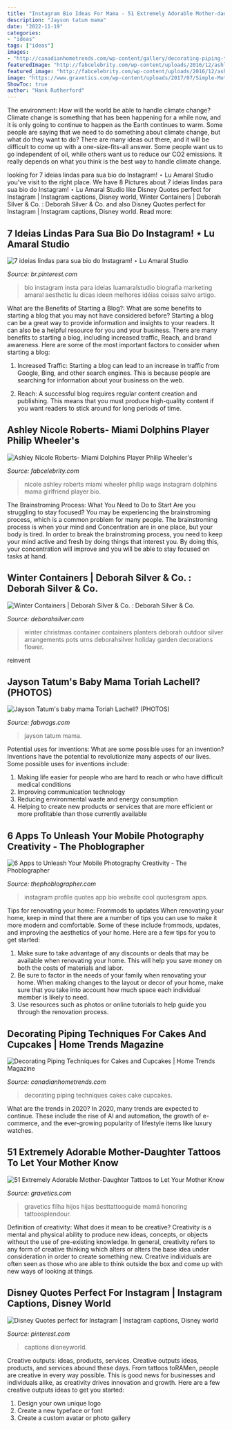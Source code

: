 ```yaml
---
title: "Instagram Bio Ideas For Mama - 51 Extremely Adorable Mother-daughter Tattoos To Let Your Mother Know"
description: "Jayson tatum mama"
date: "2022-11-19"
categories:
- "ideas"
tags: ["ideas"]
images:
- "http://canadianhometrends.com/wp-content/gallery/decorating-piping-techniques-for-cakes-and-cupcakes/cake-piping.jpg"
featuredImage: "http://fabcelebrity.com/wp-content/uploads/2016/12/ashley-nicole-roberts-miami-wags-5.jpg"
featured_image: "http://fabcelebrity.com/wp-content/uploads/2016/12/ashley-nicole-roberts-miami-wags-5.jpg"
image: "https://www.gravetics.com/wp-content/uploads/2017/07/Simple-Mother-And-Daughter-Black-Tattoo.jpg"
ShowToc: true
author: "Hank Rutherford"
---
```



The environment: How will the world be able to handle climate change?
Climate change is something that has been happening for a while now, and it is only going to continue to happen as the Earth continues to warm. Some people are saying that we need to do something about climate change, but what do they want to do? There are many ideas out there, and it will be difficult to come up with a one-size-fits-all answer. Some people want us to go independent of oil, while others want us to reduce our CO2 emissions. It really depends on what you think is the best way to handle climate change.

	

		
looking for 7 ideias lindas para sua bio do Instagram! ⋆ Lu Amaral Studio you've visit to the right place. We have 8 Pictures about 7 ideias lindas para sua bio do Instagram! ⋆ Lu Amaral Studio like Disney Quotes perfect for Instagram | Instagram captions, Disney world, Winter Containers | Deborah Silver &amp; Co. : Deborah Silver &amp; Co. and also Disney Quotes perfect for Instagram | Instagram captions, Disney world. Read more:
		
    
## 7 Ideias Lindas Para Sua Bio Do Instagram! ⋆ Lu Amaral Studio

<img loading=lazy src="https://i.pinimg.com/736x/4d/40/c2/4d40c2a4184934c2ad6776238b52c109.jpg" onerror="this.onerror=null;this.src='https://tse3.mm.bing.net/th?id=OIP.DcGqHOJlhY9s5Cg2IJtdPgHaLG&amp;pid=15.1';" alt="7 ideias lindas para sua bio do Instagram! ⋆ Lu Amaral Studio">

_Source: br.pinterest.com_

>bio instagram insta para ideias luamaralstudio biografia marketing amaral aesthetic lu dicas ideen melhores idéias coisas salvo artigo. 

	

What are the Benefits of Starting a Blog?: What are some benefits to starting a blog that you may not have considered before?
Starting a blog can be a great way to provide information and insights to your readers. It can also be a helpful resource for you and your business. There are many benefits to starting a blog, including increased traffic, Reach, and brand awareness. Here are some of the most important factors to consider when starting a blog: 
1. Increased Traffic: Starting a blog can lead to an increase in traffic from Google, Bing, and other search engines. This is because people are searching for information about your business on the web. 

2. Reach: A successful blog requires regular content creation and publishing. This means that you must produce high-quality content if you want readers to stick around for long periods of time.

    
## Ashley Nicole Roberts- Miami Dolphins Player Philip Wheeler&#039;s

<img loading=lazy src="http://fabcelebrity.com/wp-content/uploads/2016/12/ashley-nicole-roberts-miami-wags-5.jpg" onerror="this.onerror=null;this.src='https://tse1.mm.bing.net/th?id=OIP.nv8O9ZGNDRk0PnY10dpuDQAAAA&amp;pid=15.1';" alt="Ashley Nicole Roberts- Miami Dolphins Player Philip Wheeler&#039;s">

_Source: fabcelebrity.com_

>nicole ashley roberts miami wheeler philip wags instagram dolphins mama girlfriend player bio. 

	

The Brainstroming Process: What You Need to Do to Start
Are you struggling to stay focused? You may be experiencing the brainstroming process, which is a common problem for many people. The brainstroming process is when your mind and Concentration are in one place, but your body is tired. In order to break the brainstroming process, you need to keep your mind active and fresh by doing things that interest you. By doing this, your concentration will improve and you will be able to stay focused on tasks at hand.

    
## Winter Containers | Deborah Silver &amp; Co. : Deborah Silver &amp; Co.

<img loading=lazy src="https://deborahsilver.com/wp-content/uploads/2018/07/WINTER-CONTAINERS-8-1920x2560.jpg" onerror="this.onerror=null;this.src='https://tse2.mm.bing.net/th?id=OIP.AxGJj6A-aqhcfoPuy6De2wHaJ4&amp;pid=15.1';" alt="Winter Containers | Deborah Silver &amp; Co. : Deborah Silver &amp; Co.">

_Source: deborahsilver.com_

>winter christmas container containers planters deborah outdoor silver arrangements pots urns deborahsilver holiday garden decorations flower. 

	

reinvent

    
## Jayson Tatum&#039;s Baby Mama Toriah Lachell? (PHOTOS)

<img loading=lazy src="http://fabwags.com/wp-content/uploads/2018/01/Jayson-Tatum-baby-mama-Toriah-Lachell_pics.jpg" onerror="this.onerror=null;this.src='https://tse1.mm.bing.net/th?id=OIP.vMXx3K4wDphUlKQxgaz4CgHaNK&amp;pid=15.1';" alt="Jayson Tatum&#039;s baby mama Toriah Lachell? (PHOTOS)">

_Source: fabwags.com_

>jayson tatum mama. 

	

Potential uses for inventions: What are some possible uses for an invention?
Inventions have the potential to revolutionize many aspects of our lives. Some possible uses for inventions include: 
1. Making life easier for people who are hard to reach or who have difficult medical conditions 
2. Improving communication technology 
3. Reducing environmental waste and energy consumption 
4. Helping to create new products or services that are more efficient or more profitable than those currently available 

    
## 6 Apps To Unleash Your Mobile Photography Creativity - The Phoblographer

<img loading=lazy src="https://www.thephoblographer.com/wp-content/uploads/2013/06/Instagram.jpg" onerror="this.onerror=null;this.src='https://tse3.mm.bing.net/th?id=OIP.T93dOSHd5HIXFkDBUEPk6gAAAA&amp;pid=15.1';" alt="6 Apps to Unleash Your Mobile Photography Creativity - The Phoblographer">

_Source: thephoblographer.com_

>instagram profile quotes app bio website cool quotesgram apps. 

	

Tips for renovating your home: Frommods to updates
When renovating your home, keep in mind that there are a number of tips you can use to make it more modern and comfortable. Some of these include frommods, updates, and improving the aesthetics of your home. Here are a few tips for you to get started: 
1. Make sure to take advantage of any discounts or deals that may be available when renovating your home. This will help you save money on both the costs of materials and labor. 
2. Be sure to factor in the needs of your family when renovating your home. When making changes to the layout or decor of your home, make sure that you take into account how much space each individual member is likely to need. 
3. Use resources such as photos or online tutorials to help guide you through the renovation process.

    
## Decorating Piping Techniques For Cakes And Cupcakes | Home Trends Magazine

<img loading=lazy src="http://canadianhometrends.com/wp-content/gallery/decorating-piping-techniques-for-cakes-and-cupcakes/cake-piping.jpg" onerror="this.onerror=null;this.src='https://tse4.mm.bing.net/th?id=OIP.7ny3ZC-qfLYKhP2cx_VW6wAAAA&amp;pid=15.1';" alt="Decorating Piping Techniques for Cakes and Cupcakes | Home Trends Magazine">

_Source: canadianhometrends.com_

>decorating piping techniques cakes cake cupcakes. 

	

What are the trends in 2020?
In 2020, many trends are expected to continue. These include the rise of AI and automation, the growth of e-commerce, and the ever-growing popularity of lifestyle items like luxury watches.

    
## 51 Extremely Adorable Mother-Daughter Tattoos To Let Your Mother Know

<img loading=lazy src="https://www.gravetics.com/wp-content/uploads/2017/07/Simple-Mother-And-Daughter-Black-Tattoo.jpg" onerror="this.onerror=null;this.src='https://tse2.mm.bing.net/th?id=OIP.DC95KnE07jtS1i3ySFDF_wHaNK&amp;pid=15.1';" alt="51 Extremely Adorable Mother-Daughter Tattoos to Let Your Mother Know">

_Source: gravetics.com_

>gravetics filha hijos hijas besttattooguide mamá honoring tattoosplendour. 

	

Definition of creativity: What does it mean to be creative?
Creativity is a mental and physical ability to produce new ideas, concepts, or objects without the use of pre-existing knowledge. In general, creativity refers to any form of creative thinking which alters or alters the base idea under consideration in order to create something new. Creative individuals are often seen as those who are able to think outside the box and come up with new ways of looking at things.

    
## Disney Quotes Perfect For Instagram | Instagram Captions, Disney World

<img loading=lazy src="https://i.pinimg.com/736x/3b/37/5d/3b375d8f4ad4bc47328460f7e295bc56.jpg" onerror="this.onerror=null;this.src='https://tse4.mm.bing.net/th?id=OIP.gs401knvXQDpFxKD8G_xCQHaLH&amp;pid=15.1';" alt="Disney Quotes perfect for Instagram | Instagram captions, Disney world">

_Source: pinterest.com_

>captions disneyworld. 

	

Creative outputs: ideas, products, services.
Creative outputs ideas, products, and services abound these days. From tattoos toRAMen, people are creative in every way possible. This is good news for businesses and individuals alike, as creativity drives innovation and growth. Here are a few creative outputs ideas to get you started:
1. Design your own unique logo
2. Create a new typeface or font
3. Create a custom avatar or photo gallery

